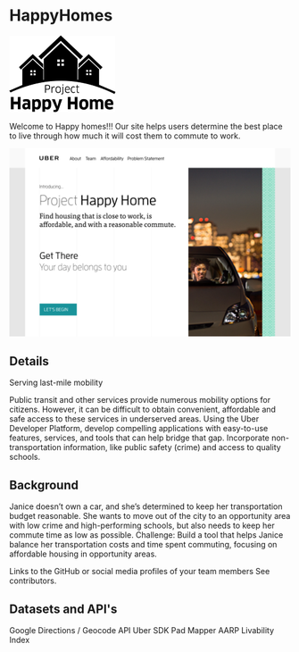 # HappyHomes

![logo](www/images/logo.png)

Welcome to Happy homes!!! Our site helps users determine the best place to live through how much it will cost them to commute to work.

![screenshot](happ-homes-screenshot.png)

## Details
Serving last-mile mobility

Public transit and other services provide numerous mobility options for citizens. However, it can be difficult to obtain convenient, affordable and safe access to these services in underserved areas. Using the Uber Developer Platform, develop compelling applications with easy-to-use features, services, and tools that can help bridge that gap. Incorporate non-transportation information, like public safety (crime) and access to quality schools.


## Background

Janice doesn’t own a car, and she’s determined to keep her transportation budget reasonable. She wants to move out of the city to an opportunity area with low crime and high-performing schools, but also needs to keep her commute time as low as possible.
Challenge: Build a tool that helps Janice balance her transportation costs and time spent commuting, focusing on affordable housing in opportunity areas.

Links to the GitHub or social media profiles of your team members
See contributors.

## Datasets and API's
Google Directions / Geocode API
Uber SDK
Pad Mapper
AARP Livability Index
